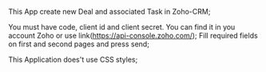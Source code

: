 This App create new Deal and associated Task in Zoho-CRM;

You must have code, client id and client secret. You can find it in you account Zoho or use link(https://api-console.zoho.com/);
Fill required fields on first and second pages and press send;

This Application does't use CSS styles;
